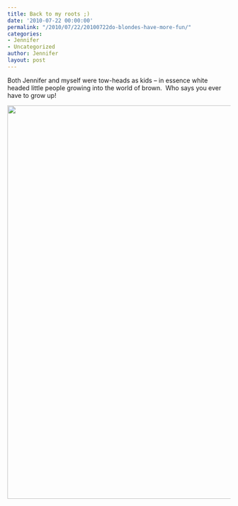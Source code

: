 ```yaml
---
title: Back to my roots ;)
date: '2010-07-22 00:00:00'
permalink: "/2010/07/22/20100722do-blondes-have-more-fun/"
categories:
- Jennifer
- Uncategorized
author: Jennifer
layout: post
---
```


Both Jennifer and myself were tow-heads as kids &#8211; in essence white headed little people growing into the world of brown.  Who says you ever have to grow up!

<a rel="attachment wp-att-891" href="http://static.squarespace.com/static/50db6bb3e4b015296cd43789/50dfa5b1e4b0dc6320e0b5ea/50dfa5efe4b0dc6320e0bd29/1356834287595/?format=original"><img title="jen (5)" height="887" alt="" width="590" class="alignnone size-full wp-image-891" src="http://static.squarespace.com/static/50db6bb3e4b015296cd43789/50dfa5b1e4b0dc6320e0b5ea/50dfa5b3e4b0dc6320e0b7f5/1283542651000/?format=original" /></a>
